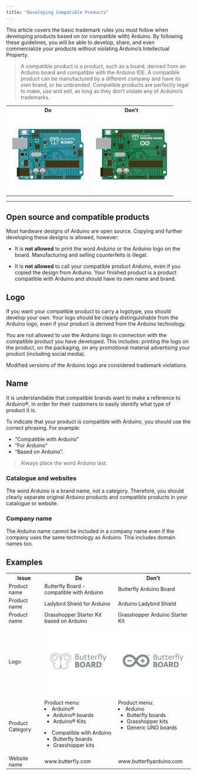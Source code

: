 ```yaml
---
title: "Developing Compatible Products"
---
```


This article covers the basic trademark rules you must follow when developing products based on (or compatible with) Arduino. By following these guidelines, you will be able to develop, share, and even commercialize your products without violating Arduino’s Intellectual Property.

> A compatible product is a product, such as a board, derived from an Arduino board and compatible with the Arduino IDE. A compatible product can be manufactured by a different company and have its own brand, or be unbranded. Compatible products are perfectly legal to make, use and sell, as long as they don’t violate any of Arduino’s trademarks.

<table>
  <tr>
    <th>Do</th>
    <th>Don't</th>

  </tr>
  <tr>
    <td><img src="img/ArduinoBoard_good_example.png" alt="Blue board with butterfly logo and "Butterfly BOARD" written on top"></td>
    <td><img src="img/ArduinoBoard_bad_example.png" alt="Green board with butterfly logo and "Butterfly ARDUINO BOARD" written on top" and Arduino Infinity logo below"></td>
  </tr>
  <tr>
  </table>

---

## Open source and compatible products

Most hardware designs of Arduino are open source. Copying and further developing these designs is allowed, however:

* It is **not allowed** to print the word *Arduino* or the  Arduino logo on the board. Manufacturing and selling counterfeits is illegal.

* It is **not allowed** to call your compatible product *Arduino*, even if you copied the design from Arduino. Your finished product is a product compatible with Arduino and should have its own name and brand.

## Logo

If you want your compatible product to carry a logotype, you should develop your own. Your logo should be clearly distinguishable from the Arduino logo, even if your product is derived from the Arduino technology.

You are not allowed to use the Arduino logo in connection with the compatible product you have developed. This includes: printing the logo on the product, on the packaging, on any promotional material advertising your product (including social media).

Modified versions of the Arduino logo are considered trademark violations.

## Name

It is understandable that compatible brands want to make a reference to Arduino®, in order for their customers to easily identify what type of product it is.

To indicate that your product is compatible with Arduino, you should use the correct phrasing. For example:

* “Compatible with Arduino”
* “For Arduino”
* “Based on Arduino”.

> Always place the word Arduino last.

### Catalogue and websites

The word Arduino is a brand name, not a category. Therefore, you should clearly separate original Arduino products and compatible products in your catalogue or website.

### Company name

The Arduino name cannot be included in a company name even if the company uses the same technology as Arduino. This includes domain names too.

## Examples

<table>
  <tr>
    <th>Issue</th>
    <th>Do</th>
    <th>Don't</th>
  </tr>
  <tr>
    <td>Product name</td>
    <td>Butterfly Board  - compatible with Arduino</td>
    <td>Butterfly Arduino Board </td>
  </tr>
  <tr>
    <td>Product name</td>
    <td>Ladybird Shield for Arduino</td>
    <td>Arduino Ladybird Shield</td>
  </tr>
  <tr>
    <td>Product name</td>
    <td>Grasshopper Starter Kit based on Arduino</td>
    <td>Grasshopper Arduino Starter Kit </td>
  </tr>
  <tr>
    <td>Logo</td>
    <td><img src="img/ButterflyBoard_good_example.png" alt="Gray butterfly logo with "Butterfly BOARD" written on the side"></td>
    <td><img src="img/ButterflyBoard_bad_example.png" alt="Arduino Infinity logo with "Butterfly BOARD" written on the side"></td>
  </tr>
  <tr>
    <td>Product Category</td>
    <td  style="vertical-align: top;">
      Product menu:
      <li>Arduino®<ul>
        <li>Arduino® boards</li>
        <li>Arduino® Kits</li>
        </ul>
        <li>Compatible with Arduino<ul>
          <li>Butterfly boards</li>
          <li>Grasshopper kits</li>
          </ul>
      </li>
    </td>
    <td  style="vertical-align: top;">
      Product menu:
          <li>Arduino<ul>
            <li>Butterfly boards</li>
            <li>Grasshopper kits</li>
            <li>Generic UNO boards</li>
            </ul>
       </li>
     </td>
     </tr>
  <tr>
    <td>Website name</td>
    <td>www.butterfly.com</td>
    <td>www.butterflyarduino.com</td>
  </tr>
  <tr>
  </table>
